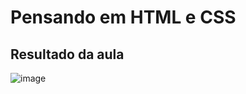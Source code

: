 # Pensando em HTML e CSS
## Resultado da aula

![image](https://github.com/CarolFenixBr/HTML5_CSS3/assets/89542446/b66443a9-111b-4f4f-b803-cdfe69692c16)
